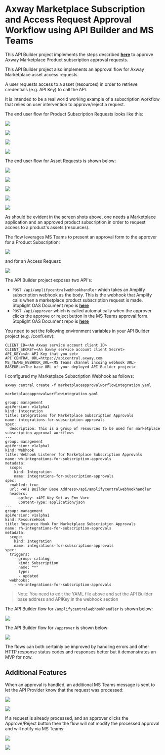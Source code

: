 # Axway Marketplace Subscription and Access Request Approval Workflow using API Builder and MS Teams

This API Builder project implements the steps described [**here**](https://docs.axway.com/bundle/amplify-central/page/docs/integrate_with_central/webhook/marketplace_subscription_webhook/index.html) to approve Axway Marketplace Product subscription approval requests.

This API Builder project also implements an approval flow for Axway Marketplace asset access requests.

A user requests access to a asset (resources) in order to retrieve credentials (e.g. API Key) to call the API.

It is intended to be a real world working example of a subscription workflow that relies on user intervention to approve/reject a request.

The end user flow for Product Subscription Requests looks like this:

![](https://i.imgur.com/RaRuLHh.png)

![](https://i.imgur.com/gaM3jcN.png)

![](https://i.imgur.com/zupyrCj.png)

![](https://i.imgur.com/BTP6bZ5.png)


The end user flow for Asset Requests is shown below:

![](https://i.imgur.com/ErQA2ud.png)

![](https://i.imgur.com/9ylWNXR.png)

![](https://i.imgur.com/4TRQVo0.png)

![](https://i.imgur.com/r3XbeWo.png)

![](https://i.imgur.com/KML7odK.png)


As should be evident in the screen shots above, one needs a Marketplace application and an approved product subscription in order to request access to a product's assets (resources).

The flow leverages MS Teams to present an approval form to the approver for a Product Subscription:

![](https://i.imgur.com/4ihUmHy.png)

and for an Access Request:

![](https://i.imgur.com/bUH5VTI.png)

The API Builder project exposes two API's:

* `POST /api/amplifycentralwebhookhandler` which takes an Amplify subscription webhook as the body. This is the webhook that Amplify calls when a marketplace product subscription request is made. Stoplight OAS Document repo is [**here**](https://github.com/lbrenman/amplifycentralwebhookhandlerdefinition)
* `POST /api/approver` which is called automatically when the approver clicks the approve or reject button in the MS Teams approval form. Stoplight OAS Document repo is [**here**](https://github.com/lbrenman/sl_marketplace_product_subscription_approver_api_def/tree/v2)

You need to set the following environment variables in your API Builder project (e.g. /conf/.env):

```
CLIENT_ID=<An Axway service account client ID>
CLIENT_SECRET=<An Axway service account client Secret>
API_KEY=<An API Key that you set>
API_CENTRAL_URL=https://apicentral.axway.com
MS_TEAMS_WEBHOOK_URL=<MS Teams channel incoing webhook URL>
BASEURL=<The base URL of your deployed API Builder project>
```

I configured my Marketplace Subscription Webhook as follows:

```
axway central create -f marketplaceapprovalworflowintegration.yaml
```

`marketplaceapprovalworflowintegration.yaml`

```
group: management
apiVersion: v1alpha1
kind: Integration
title: Integrations for Marketplace Subscription Approvals
name: integrations-for-subscription-approvals
spec:
  description: This is a group of resources to be used for marketplace subscription approval workflows
---
group: management
apiVersion: v1alpha1
kind: Webhook
title: Webhook Listener for Marketplace Subscription Approvals
name: wh-integrations-for-subscription-approvals
metadata:
  scope:
    kind: Integration
    name: integrations-for-subscription-approvals
spec:
  enabled: true
  url: <API Builder Base Address>/api/amplifycentralwebhookhandler
  headers:
      apikey: <API Key Set as Env Var>
      Content-Type: application/json
---
group: management
apiVersion: v1alpha1
kind: ResourceHook
title: Resource Hook for Marketplace Subscription Approvals
name: rh-integrations-for-subscription-approvals
metadata:
  scope:
    kind: Integration
    name: integrations-for-subscription-approvals
spec:
  triggers:
    - group: catalog
      kind: Subscription
      name: "*"
      type:
      - updated
  webhooks:
    - wh-integrations-for-subscription-approvals
```

> Note: You need to edit the YAML file above and set the API Builder base address and APIKey in the webhook section

The API Builder flow for `/amplifycentralwebhookhandler` is shown below:

![](https://i.imgur.com/lvLfikL.png)

The API Builder flow for `/approver` is shown below:

![](https://i.imgur.com/7ep1ogD.png)

The flows can both certainly be improved by handling errors and other HTTP response status codes and responses better but it demonstrates an MVP for now.

## Additional Features

When an approval is handled, an additional MS Teams message is sent to let the API Provider know that the request was processed:

![](https://i.imgur.com/qqnQqDV.png)

![](https://i.imgur.com/n2icLwM.png)

If a request is already processed, and an approver clicks the Approve/Reject button then the flow will not modify the processed approval and will notify via MS Teams:

![](https://i.imgur.com/oYDMWEk.png)

![](https://i.imgur.com/ieDLGSM.png)
